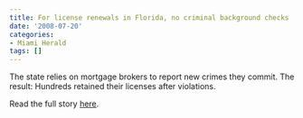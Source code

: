 ```yaml
---
title: For license renewals in Florida, no criminal background checks
date: '2008-07-20'
categories:
- Miami Herald
tags: []
---
```

The state relies on mortgage brokers to report new crimes they commit. The result: Hundreds retained their licenses after violations.

Read the full story [here](http://www.miamiherald.com/news/special-reports/borrowers-betrayed/article1931247.html).